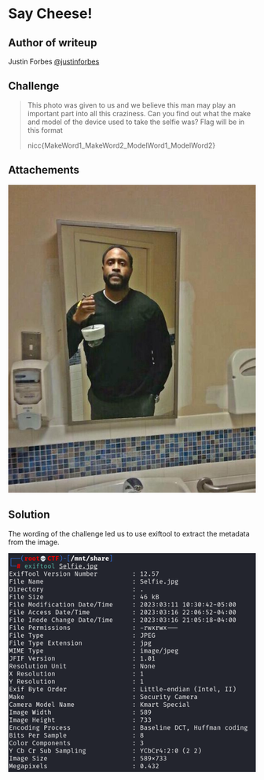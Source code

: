 # Say Cheese!

## Author of writeup

Justin Forbes [@justinforbes](https://twitter.com/justinforbes)

## Challenge

> This photo was given to us and we believe this man may play an important part into all this craziness. Can you find out what the make and model of the device used to take the selfie was? Flag will be in this format
>
> nicc{MakeWord1_MakeWord2_ModelWord1_ModelWord2}

## Attachements

![Selfie.jpg](../images/Selfie.jpg)

## Solution

The wording of the challenge led us to use exiftool to extract the metadata from the image.

![exiftool](../images/exiftool.png)
